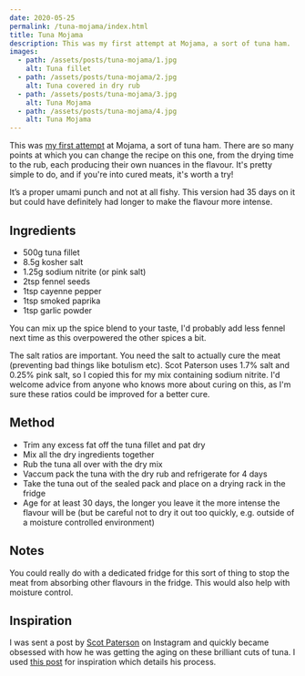 ```yaml
---
date: 2020-05-25
permalink: /tuna-mojama/index.html
title: Tuna Mojama
description: This was my first attempt at Mojama, a sort of tuna ham.
images:
  - path: /assets/posts/tuna-mojama/1.jpg
    alt: Tuna fillet
  - path: /assets/posts/tuna-mojama/2.jpg
    alt: Tuna covered in dry rub
  - path: /assets/posts/tuna-mojama/3.jpg
    alt: Tuna Mojama
  - path: /assets/posts/tuna-mojama/4.jpg
    alt: Tuna Mojama
---
```


This was [my first attempt](https://www.instagram.com/p/CAqgzBIHQVC/) at Mojama, a sort of tuna ham. There are so many points at which you can change the recipe on this one, from the drying time to the rub, each producing their own nuances in the flavour. It's pretty simple to do, and if you're into cured meats, it's worth a try!

It’s a proper umami punch and not at all fishy. This version had 35 days on it but could have definitely had longer to make the flavour more intense.

## Ingredients

* 500g tuna fillet
* 8.5g kosher salt
* 1.25g sodium nitrite (or pink salt)
* 2tsp fennel seeds
* 1tsp cayenne pepper
* 1tsp smoked paprika
* 1tsp garlic powder

You can mix up the spice blend to your taste, I'd probably add less fennel next time as this overpowered the other spices a bit.

The salt ratios are important. You need the salt to actually cure the meat (preventing bad things like botulism etc). Scot Paterson uses 1.7% salt and 0.25% pink salt, so I copied this for my mix containing sodium nitrite. I'd welcome advice from anyone who knows more about curing on this, as I'm sure these ratios could be improved for a better cure.

## Method

* Trim any excess fat off the tuna fillet and pat dry
* Mix all the dry ingredients together
* Rub the tuna all over with the dry mix
* Vaccum pack the tuna with the dry rub and refrigerate for 4 days
* Take the tuna out of the sealed pack and place on a drying rack in the fridge
* Age for at least 30 days, the longer you leave it the more intense the flavour will be (but be careful not to dry it out too quickly, e.g. outside of a moisture controlled environment)

## Notes

You could really do with a dedicated fridge for this sort of thing to stop the meat from absorbing other flavours in the fridge. This would also help with moisture control.

## Inspiration

I was sent a post by [Scot Paterson](https://www.instagram.com/chefscotpaterson/) on Instagram and quickly became obsessed with how he was getting the aging on these brilliant cuts of tuna. I used [this post](https://www.instagram.com/p/B7D_4XgH1x4/) for inspiration which details his process.
